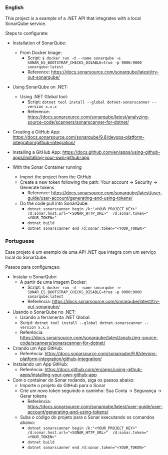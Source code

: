 ### **English**
This project is a example of a .NET API that integrates with a local SonarQube service.

Steps to configurate:
  - Installation of SonarQube: 
    - From Docker Image:  
      - Script: ```$ docker run -d --name sonarqube -e SONAR_ES_BOOTSTRAP_CHECKS_DISABLE=true -p 9000:9000 sonarqube:latest```
      - Reference: https://docs.sonarsource.com/sonarqube/latest/try-out-sonarqube/

  - Using SonarQube on .NET:
    - Using .NET Global tool:
      - Script: ```dotnet tool install --global dotnet-sonarscanner --version x.x.x```
      - Reference: https://docs.sonarsource.com/sonarqube/latest/analyzing-source-code/scanners/sonarscanner-for-dotnet/

  - Creating a GitHub App: https://docs.sonarsource.com/sonarqube/9.8/devops-platform-integration/github-integration/
  - Installing a GitHub App: https://docs.github.com/en/apps/using-github-apps/installing-your-own-github-app
  - With the Sonar Container running
    - Import the project from the GitHub
    - Create a new token following the path: Your account -> Security -> Generate tokens
      - Reference: https://docs.sonarsource.com/sonarqube/latest/user-guide/user-account/generating-and-using-tokens/
    - Do the code pull into SonarQube:
      - ```dotnet sonarscanner begin /k:"<YOUR_PROJECT_KEY>" /d:sonar.host.url="<SONAR_HTTP_URL>"  /d:sonar.token="<YOUR_TOKEN>"```
      - ```dotnet build```
      - ```dotnet sonarscanner end /d:sonar.token="<YOUR_TOKEN>"```

### **Portuguese**
Esse projeto é um exemplo de uma API .NET que integra com um serviço local do SonarQube.

Passos para configuraçao:
  - Instalar o SonarQube:
    - A partir de uma imagem Docker:
      - Script: ```$ docker run -d --name sonarqube -e SONAR_ES_BOOTSTRAP_CHECKS_DISABLE=true -p 9000:9000 sonarqube:latest```
      - Referência: https://docs.sonarsource.com/sonarqube/latest/try-out-sonarqube/
  - Usando o SonarQube no .NET:
      - Usando a ferramenta .NET Global:
      - Script: ```dotnet tool install --global dotnet-sonarscanner --version x.x.x```
      - Referência: https://docs.sonarsource.com/sonarqube/latest/analyzing-source-code/scanners/sonarscanner-for-dotnet/
  - Criando um App GitHub:
    - Referência: https://docs.sonarsource.com/sonarqube/9.8/devops-platform-integration/github-integration/
  - Instalando um App GitHub:
    - Referência: https://docs.github.com/en/apps/using-github-apps/installing-your-own-github-app
  - Com o container do Sonar rodando, siga os passos abaixo:
    - Importe o projeto do GitHub para o Sonar
    - Crie um novo token seguindo o caminho: Sua Conta -> Segurança -> Gerar tokens
      - Referência: https://docs.sonarsource.com/sonarqube/latest/user-guide/user-account/generating-and-using-tokens/
    - Suba o código do projeto para o Sonar executando os comandos abaixo:
      - ```dotnet sonarscanner begin /k:"<YOUR_PROJECT_KEY>" /d:sonar.host.url="<SONAR_HTTP_URL>"  /d:sonar.token="<YOUR_TOKEN>"```
      - ```dotnet build```
      - ```dotnet sonarscanner end /d:sonar.token="<YOUR_TOKEN>"```
